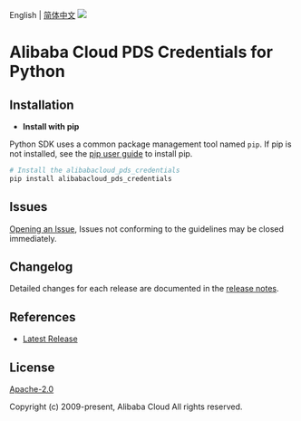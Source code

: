 English | [简体中文](README-CN.md)
![](https://aliyunsdk-pages.alicdn.com/icons/AlibabaCloud.svg)

# Alibaba Cloud PDS Credentials for Python

## Installation
- **Install with pip**

Python SDK uses a common package management tool named `pip`. If pip is not installed, see the [pip user guide](https://pip.pypa.io/en/stable/installing/ "pip User Guide") to install pip.

```bash
# Install the alibabacloud_pds_credentials
pip install alibabacloud_pds_credentials
```

## Issues

[Opening an Issue](https://github.com/aliyun/alibabacloud-pds-sdk/issues/new), Issues not conforming to the guidelines may be closed immediately.

## Changelog
Detailed changes for each release are documented in the [release notes](./ChangeLog.md).

## References
* [Latest Release](https://github.com/aliyun/alibabacloud-pds-sdk)

## License
[Apache-2.0](http://www.apache.org/licenses/LICENSE-2.0)

Copyright (c) 2009-present, Alibaba Cloud All rights reserved.